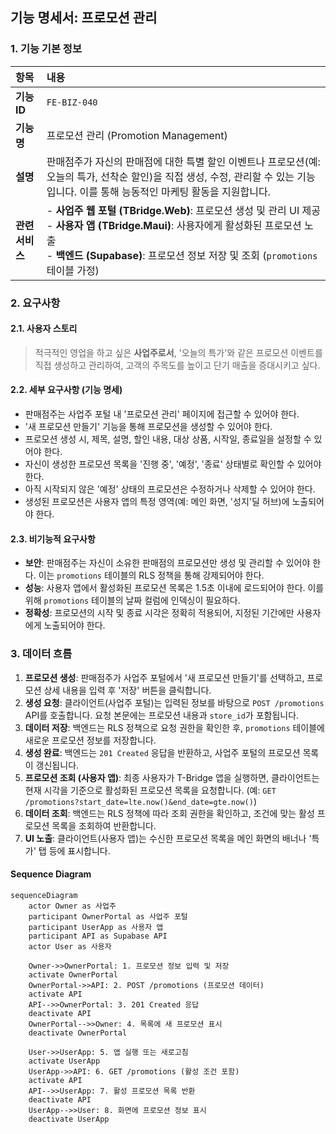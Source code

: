 ## 기능 명세서: 프로모션 관리

### 1. 기능 기본 정보

| 항목         | 내용                                                                                                                                                                      |
| :--------- | :---------------------------------------------------------------------------------------------------------------------------------------------------------------------- |
| **기능 ID**  | `FE-BIZ-040`                                                                                                                                                            |
| **기능명**    | 프로모션 관리 (Promotion Management)                                                                                                                                          |
| **설명**     | 판매점주가 자신의 판매점에 대한 특별 할인 이벤트나 프로모션(예: 오늘의 특가, 선착순 할인)을 직접 생성, 수정, 관리할 수 있는 기능입니다. 이를 통해 능동적인 마케팅 활동을 지원합니다.                                                              |
| **관련 서비스** | -   **사업주 웹 포털 (TBridge.Web)**: 프로모션 생성 및 관리 UI 제공<br>-   **사용자 앱 (TBridge.Maui)**: 사용자에게 활성화된 프로모션 노출<br>-   **백엔드 (Supabase)**: 프로모션 정보 저장 및 조회 (`promotions` 테이블 가정) |

### 2. 요구사항

#### 2.1. 사용자 스토리
> 적극적인 영업을 하고 싶은 **사업주로서**, '오늘의 특가'와 같은 프로모션 이벤트를 직접 생성하고 관리하여, 고객의 주목도를 높이고 단기 매출을 증대시키고 싶다.

#### 2.2. 세부 요구사항 (기능 명세)

-   판매점주는 사업주 포털 내 '프로모션 관리' 페이지에 접근할 수 있어야 한다.
-   '새 프로모션 만들기' 기능을 통해 프로모션을 생성할 수 있어야 한다.
-   프로모션 생성 시, 제목, 설명, 할인 내용, 대상 상품, 시작일, 종료일을 설정할 수 있어야 한다.
-   자신이 생성한 프로모션 목록을 '진행 중', '예정', '종료' 상태별로 확인할 수 있어야 한다.
-   아직 시작되지 않은 '예정' 상태의 프로모션은 수정하거나 삭제할 수 있어야 한다.
-   생성된 프로모션은 사용자 앱의 특정 영역(예: 메인 화면, '성지'딜 허브)에 노출되어야 한다.

#### 2.3. 비기능적 요구사항

-   **보안**: 판매점주는 자신이 소유한 판매점의 프로모션만 생성 및 관리할 수 있어야 한다. 이는 `promotions` 테이블의 RLS 정책을 통해 강제되어야 한다.
-   **성능**: 사용자 앱에서 활성화된 프로모션 목록은 1.5초 이내에 로드되어야 한다. 이를 위해 `promotions` 테이블의 날짜 컬럼에 인덱싱이 필요하다.
-   **정확성**: 프로모션의 시작 및 종료 시각은 정확히 적용되어, 지정된 기간에만 사용자에게 노출되어야 한다.

### 3. 데이터 흐름

1.  **프로모션 생성**: 판매점주가 사업주 포털에서 '새 프로모션 만들기'를 선택하고, 프로모션 상세 내용을 입력 후 '저장' 버튼을 클릭합니다.
2.  **생성 요청**: 클라이언트(사업주 포털)는 입력된 정보를 바탕으로 `POST /promotions` API를 호출합니다. 요청 본문에는 프로모션 내용과 `store_id`가 포함됩니다.
3.  **데이터 저장**: 백엔드는 RLS 정책으로 요청 권한을 확인한 후, `promotions` 테이블에 새로운 프로모션 정보를 저장합니다.
4.  **생성 완료**: 백엔드는 `201 Created` 응답을 반환하고, 사업주 포털의 프로모션 목록이 갱신됩니다.
5.  **프로모션 조회 (사용자 앱)**: 최종 사용자가 T-Bridge 앱을 실행하면, 클라이언트는 현재 시각을 기준으로 활성화된 프로모션 목록을 요청합니다. (예: `GET /promotions?start_date=lte.now()&end_date=gte.now()`)
6.  **데이터 조회**: 백엔드는 RLS 정책에 따라 조회 권한을 확인하고, 조건에 맞는 활성 프로모션 목록을 조회하여 반환합니다.
7.  **UI 노출**: 클라이언트(사용자 앱)는 수신한 프로모션 목록을 메인 화면의 배너나 '특가' 탭 등에 표시합니다.

#### Sequence Diagram

```mermaid
sequenceDiagram
    actor Owner as 사업주
    participant OwnerPortal as 사업주 포털
    participant UserApp as 사용자 앱
    participant API as Supabase API
    actor User as 사용자

    Owner->>OwnerPortal: 1. 프로모션 정보 입력 및 저장
    activate OwnerPortal
    OwnerPortal->>API: 2. POST /promotions (프로모션 데이터)
    activate API
    API-->>OwnerPortal: 3. 201 Created 응답
    deactivate API
    OwnerPortal-->>Owner: 4. 목록에 새 프로모션 표시
    deactivate OwnerPortal

    User->>UserApp: 5. 앱 실행 또는 새로고침
    activate UserApp
    UserApp->>API: 6. GET /promotions (활성 조건 포함)
    activate API
    API-->>UserApp: 7. 활성 프로모션 목록 반환
    deactivate API
    UserApp-->>User: 8. 화면에 프로모션 정보 표시
    deactivate UserApp

```